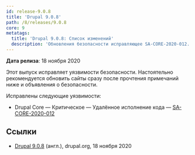 ```yaml
---
id: release-9.0.8
title: 'Drupal 9.0.8'
path: /8/releases/9.0.8
core: 9
metatags:
  title: 'Drupal 9.0.8: Список изменений'
  description: 'Обновления безопасности исправляющее SA-CORE-2020-012.'
---
```


**Дата релиза**: 18 ноября 2020

Этот выпуск исправляет уязвимости безопасности. Настоятельно рекомендуется обновить сайты сразу после прочтения примечаний ниже и объявления о безопасности.

Исправлены следующие уязвимости:

- Drupal Core — Критическое — Удалённое исполнение кода — [SA-CORE-2020-012](../../security/advisory/sa-core-2020-012.md)

## Ссылки

- [Drupal 9.0.8](https://www.drupal.org/project/drupal/releases/9.0.8) (англ.), drupal.org, 18 ноября 2020
